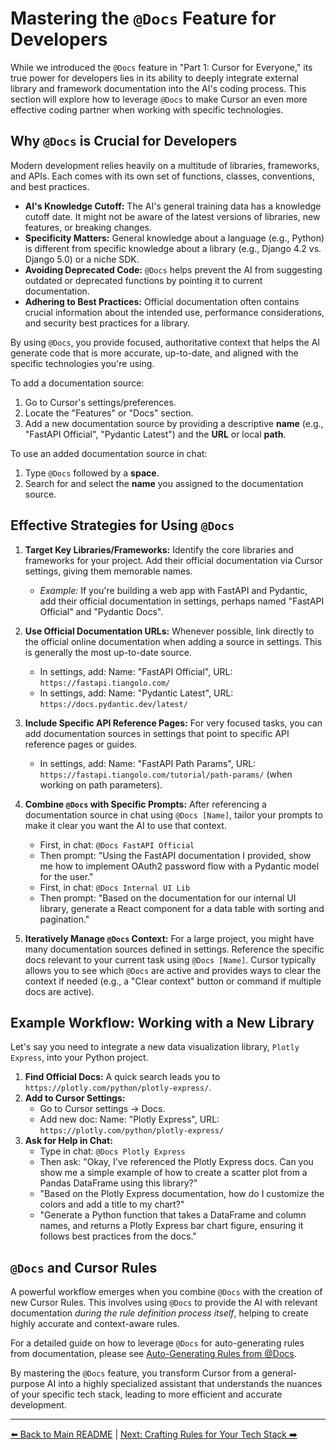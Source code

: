 # Mastering the `@Docs` Feature for Developers

While we introduced the `@Docs` feature in "Part 1: Cursor for Everyone," its true power for developers lies in its ability to deeply integrate external library and framework documentation into the AI's coding process. This section will explore how to leverage `@Docs` to make Cursor an even more effective coding partner when working with specific technologies.

## Why `@Docs` is Crucial for Developers

Modern development relies heavily on a multitude of libraries, frameworks, and APIs. Each comes with its own set of functions, classes, conventions, and best practices.

-   **AI's Knowledge Cutoff:** The AI's general training data has a knowledge cutoff date. It might not be aware of the latest versions of libraries, new features, or breaking changes.
-   **Specificity Matters:** General knowledge about a language (e.g., Python) is different from specific knowledge about a library (e.g., Django 4.2 vs. Django 5.0) or a niche SDK.
-   **Avoiding Deprecated Code:** `@Docs` helps prevent the AI from suggesting outdated or deprecated functions by pointing it to current documentation.
-   **Adhering to Best Practices:** Official documentation often contains crucial information about the intended use, performance considerations, and security best practices for a library.

By using `@Docs`, you provide focused, authoritative context that helps the AI generate code that is more accurate, up-to-date, and aligned with the specific technologies you're using.

To add a documentation source:
1. Go to Cursor's settings/preferences.
2. Locate the "Features" or "Docs" section.
3. Add a new documentation source by providing a descriptive **name** (e.g., "FastAPI Official", "Pydantic Latest") and the **URL** or local **path**.

To use an added documentation source in chat:
1. Type `@Docs` followed by a **space**.
2. Search for and select the **name** you assigned to the documentation source.

## Effective Strategies for Using `@Docs`

1.  **Target Key Libraries/Frameworks:** Identify the core libraries and frameworks for your project. Add their official documentation via Cursor settings, giving them memorable names.
    *   *Example:* If you're building a web app with FastAPI and Pydantic, add their official documentation in settings, perhaps named "FastAPI Official" and "Pydantic Docs".

2.  **Use Official Documentation URLs:** Whenever possible, link directly to the official online documentation when adding a source in settings. This is generally the most up-to-date source.
    *   In settings, add: Name: "FastAPI Official", URL: `https://fastapi.tiangolo.com/`
    *   In settings, add: Name: "Pydantic Latest", URL: `https://docs.pydantic.dev/latest/`

3.  **Include Specific API Reference Pages:** For very focused tasks, you can add documentation sources in settings that point to specific API reference pages or guides.
    *   In settings, add: Name: "FastAPI Path Params", URL: `https://fastapi.tiangolo.com/tutorial/path-params/` (when working on path parameters).

4.  **Combine `@Docs` with Specific Prompts:** After referencing a documentation source in chat using `@Docs [Name]`, tailor your prompts to make it clear you want the AI to use that context.
    *   First, in chat: `@Docs FastAPI Official`
    *   Then prompt: "Using the FastAPI documentation I provided, show me how to implement OAuth2 password flow with a Pydantic model for the user."
    *   First, in chat: `@Docs Internal UI Lib`
    *   Then prompt: "Based on the documentation for our internal UI library, generate a React component for a data table with sorting and pagination."

5.  **Iteratively Manage `@Docs` Context:** For a large project, you might have many documentation sources defined in settings. Reference the specific docs relevant to your current task using `@Docs [Name]`. Cursor typically allows you to see which `@Docs` are active and provides ways to clear the context if needed (e.g., a "Clear context" button or command if multiple docs are active).

## Example Workflow: Working with a New Library

Let's say you need to integrate a new data visualization library, `Plotly Express`, into your Python project.

1.  **Find Official Docs:** A quick search leads you to `https://plotly.com/python/plotly-express/`.
2.  **Add to Cursor Settings:**
    *   Go to Cursor settings -> Docs.
    *   Add new doc: Name: "Plotly Express", URL: `https://plotly.com/python/plotly-express/`
3.  **Ask for Help in Chat:**
    *   Type in chat: `@Docs Plotly Express`
    *   Then ask: "Okay, I've referenced the Plotly Express docs. Can you show me a simple example of how to create a scatter plot from a Pandas DataFrame using this library?"
    *   "Based on the Plotly Express documentation, how do I customize the colors and add a title to my chart?"
    *   "Generate a Python function that takes a DataFrame and column names, and returns a Plotly Express bar chart figure, ensuring it follows best practices from the docs."

## `@Docs` and Cursor Rules

A powerful workflow emerges when you combine `@Docs` with the creation of new Cursor Rules. This involves using `@Docs` to provide the AI with relevant documentation *during the rule definition process itself*, helping to create highly accurate and context-aware rules.

For a detailed guide on how to leverage `@Docs` for auto-generating rules from documentation, please see [Auto-Generating Rules from @Docs](./02-Crafting-Rules-for-Your-Tech-Stack/02b-Auto-Generating-Rules-from-Docs.md).

By mastering the `@Docs` feature, you transform Cursor from a general-purpose AI into a highly specialized assistant that understands the nuances of your specific tech stack, leading to more efficient and accurate development.

---

[⬅️ Back to Main README](../../README.md) | [Next: Crafting Rules for Your Tech Stack ➡️](./02-Crafting-Rules-for-Your-Tech-Stack/README.md) 
